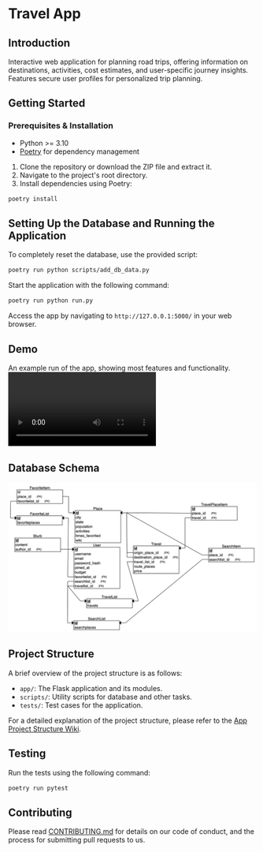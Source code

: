 # Travel App

## Introduction
Interactive web application for planning road trips, offering information on destinations, activities, cost estimates, and user-specific journey insights. Features secure user profiles for personalized trip planning.

## Getting Started

### Prerequisites & Installation
- Python >= 3.10
- [Poetry](https://python-poetry.org/docs/#installation) for dependency management

1. Clone the repository or download the ZIP file and extract it.
2. Navigate to the project's root directory.
3. Install dependencies using Poetry: 
```bash
poetry install
```


## Setting Up the Database and Running the Application
To completely reset the database, use the provided script:
```bash
poetry run python scripts/add_db_data.py
```

Start the application with the following command:
```bash
poetry run python run.py
```

Access the app by navigating to `http://127.0.0.1:5000/` in your web browser.

## Demo
An example run of the app, showing most features and functionality.
![Demo](media/travel_app.mov)

## Database Schema
![Schema](app/static/travel_app_schema.png)


## Project Structure
A brief overview of the project structure is as follows:

- `app/`: The Flask application and its modules.
- `scripts/`: Utility scripts for database and other tasks.
- `tests/`: Test cases for the application.

For a detailed explanation of the project structure, please refer to the [App Project Structure Wiki](https://github.com/DeepBlockDeepak/RoadTripPlanner/wiki/App-Project-Structure-Documentation).


## Testing
Run the tests using the following command:
```bash
poetry run pytest
```


## Contributing
Please read [CONTRIBUTING.md](CONTRIBUTING.md) for details on our code of conduct, and the process for submitting pull requests to us.



